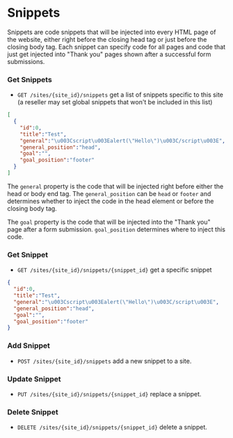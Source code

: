 
Snippets
========

Snippets are code snippets that will be injected into every HTML page of the website, either right before the closing head tag or just before the closing body tag. Each snippet can specify code for all pages and code that just get injected into "Thank you" pages shown after a successful form submissions.

###  <a name="get-snippets"></a>Get Snippets


* `GET /sites/{site_id}/snippets` get a list of snippets specific to this site (a reseller may set global snippets that won't be included in this list)

```json
[
  {
    "id":0,
    "title":"Test",
    "general":"\u003Cscript\u003Ealert(\"Hello\")\u003C/script\u003E",
    "general_position":"head",
    "goal":"",
    "goal_position":"footer"
  }
]
```

The `general` property is the code that will be injected right before either the head or body end tag. The `general_position` can be `head` or `footer` and determines whether to inject the code in the head element or before the closing body tag.

The `goal` property is the code that will be injected into the "Thank you" page after a form submission. `goal_position` determines where to inject this code.

### <a name="get-snippet"></a>Get Snippet

* `GET /sites/{site_id}/snippets/{snippet_id}` get a specific snippet

```json
{
  "id":0,
  "title":"Test",
  "general":"\u003Cscript\u003Ealert(\"Hello\")\u003C/script\u003E",
  "general_position":"head",
  "goal":"",
  "goal_position":"footer"
}
```

### <a name="add-snippet"></a>Add Snippet

* `POST /sites/{site_id}/snippets` add a new snippet to a site.

### <a name="update-snippet"></a>Update Snippet

* `PUT /sites/{site_id}/snippets/{snippet_id}` replace a snippet.

### <a name="delete-snippet"></a>Delete Snippet

* `DELETE /sites/{site_id}/snippets/{snippet_id}` delete a snippet.

